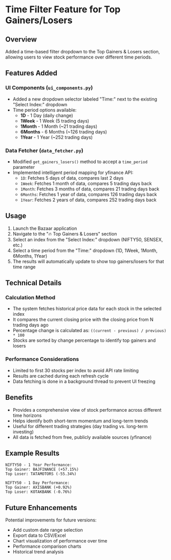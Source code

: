 # Time Filter Feature for Top Gainers/Losers

## Overview

Added a time-based filter dropdown to the Top Gainers & Losers section, allowing users to view stock performance over different time periods.

## Features Added

### UI Components (`ui_components.py`)

- Added a new dropdown selector labeled "Time:" next to the existing "Select Index:" dropdown
- Time period options available:
  - **1D** - 1 Day (daily change)
  - **1Week** - 1 Week (5 trading days)
  - **1Month** - 1 Month (~21 trading days)
  - **6Months** - 6 Months (~126 trading days)
  - **1Year** - 1 Year (~252 trading days)

### Data Fetcher (`data_fetcher.py`)

- Modified `get_gainers_losers()` method to accept a `time_period` parameter
- Implemented intelligent period mapping for yfinance API:
  - `1D`: Fetches 5 days of data, compares last 2 days
  - `1Week`: Fetches 1 month of data, compares 5 trading days back
  - `1Month`: Fetches 3 months of data, compares 21 trading days back
  - `6Months`: Fetches 1 year of data, compares 126 trading days back
  - `1Year`: Fetches 2 years of data, compares 252 trading days back

## Usage

1. Launch the Bazaar application
2. Navigate to the "🔥 Top Gainers & Losers" section
3. Select an index from the "Select Index:" dropdown (NIFTY50, SENSEX, etc.)
4. Select a time period from the "Time:" dropdown (1D, 1Week, 1Month, 6Months, 1Year)
5. The results will automatically update to show top gainers/losers for that time range

## Technical Details

### Calculation Method

- The system fetches historical price data for each stock in the selected index
- It compares the current closing price with the closing price from N trading days ago
- Percentage change is calculated as: `((current - previous) / previous) * 100`
- Stocks are sorted by change percentage to identify top gainers and losers

### Performance Considerations

- Limited to first 30 stocks per index to avoid API rate limiting
- Results are cached during each refresh cycle
- Data fetching is done in a background thread to prevent UI freezing

## Benefits

- Provides a comprehensive view of stock performance across different time horizons
- Helps identify both short-term momentum and long-term trends
- Useful for different trading strategies (day trading vs. long-term investing)
- All data is fetched from free, publicly available sources (yfinance)

## Example Results

```
NIFTY50 - 1 Year Performance:
Top Gainer: BAJFINANCE (+57.15%)
Top Loser: TATAMOTORS (-55.34%)

NIFTY50 - 1 Day Performance:
Top Gainer: AXISBANK (+0.92%)
Top Loser: KOTAKBANK (-0.76%)
```

## Future Enhancements

Potential improvements for future versions:

- Add custom date range selection
- Export data to CSV/Excel
- Chart visualization of performance over time
- Performance comparison charts
- Historical trend analysis
